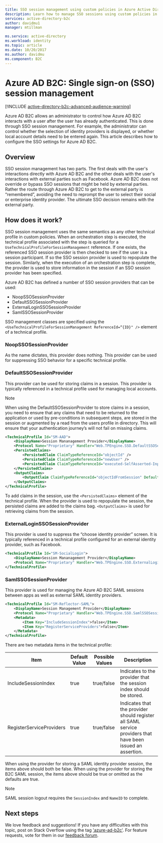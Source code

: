 ```yaml
---
title: SSO session management using custom policies in Azure Active Directory B2C | Microsoft Docs
description: Learn how to manage SSO sessions using custom policies in Azure AD B2C.
services: active-directory-b2c
author: davidmu1
manager: mtillman

ms.service: active-directory
ms.workload: identity
ms.topic: article
ms.date: 10/20/2017
ms.author: davidmu
ms.component: B2C
---
```


# Azure AD B2C: Single sign-on (SSO) session management

[!INCLUDE [active-directory-b2c-advanced-audience-warning](../../includes/active-directory-b2c-advanced-audience-warning.md)]

Azure AD B2C allows an administrator to control how Azure AD B2C interacts with a user after the user has already authenticated. This is done through SSO session management. For example, the administrator can control whether the selection of identity providers is displayed, or whether local account details need to be entered again. This article describes how to configure the SSO settings for Azure AD B2C.

## Overview

SSO session management has two parts. The first deals with the user's interactions directly with Azure AD B2C and the other deals with the user's interactions with external parties such as Facebook. Azure AD B2C does not override or bypass SSO sessions that might be held by external parties. Rather the route through Azure AD B2C to get to the external party is “remembered”, avoiding the need to reprompt the user to select their social or enterprise identity provider. The ultimate SSO decision remains with the external party.

## How does it work?

SSO session management uses the same semantics as any other technical profile in custom policies. When an orchestration step is executed, the technical profile associated with the step is queried for a `UseTechnicalProfileForSessionManagement` reference. If one exists, the referenced SSO session provider is then checked to see if the user is a session participant. If so the SSO session provider is used to repopulate the session. Similarly, when the execution of an orchestration step is complete, the provider is used to store information in the session if an SSO session provider has been specified.

Azure AD B2C has defined a number of SSO session providers that can be used:

* NoopSSOSessionProvider
* DefaultSSOSessionProvider
* ExternalLoginSSOSessionProvider
* SamlSSOSessionProvider

SSO management classes are specified using the `<UseTechnicalProfileForSessionManagement ReferenceId=“{ID}" />` element of a technical profile.

### NoopSSOSessionProvider

As the name dictates, this provider does nothing. This provider can be used for suppressing SSO behavior for a specific technical profile.

### DefaultSSOSessionProvider

This provider can be used for storing claims in a session. This provider is typically referenced in a technical profile used for managing local accounts. 

> [!NOTE]
> When using the DefaultSSOSessionProvider to store claims in a session, you need to ensure that any claims that need to be returned to the application or used by pre-conditions in subsequent steps, are stored in the session or augmented by a read from the users profile in directory. This will ensure that your authentication journey’s will not fail on missing claims.

```XML
<TechnicalProfile Id="SM-AAD">
    <DisplayName>Session Mananagement Provider</DisplayName>
    <Protocol Name="Proprietary" Handler="Web.TPEngine.SSO.DefaultSSOSessionProvider, Web.TPEngine, Version=1.0.0.0, Culture=neutral, PublicKeyToken=null" />
    <PersistedClaims>
        <PersistedClaim ClaimTypeReferenceId="objectId" />
        <PersistedClaim ClaimTypeReferenceId="newUser" />
        <PersistedClaim ClaimTypeReferenceId="executed-SelfAsserted-Input" />
    </PersistedClaims>
    <OutputClaims>
        <OutputClaim ClaimTypeReferenceId="objectIdFromSession" DefaultValue="true" />
    </OutputClaims>
</TechnicalProfile>
```

To add claims in the session, use the `<PersistedClaims>` element of the technical profile. When the provider is used to repopulate the session, the persisted claims are added to the claims bag. `<OutputClaims>` is used for retrieving claims from the session.

### ExternalLoginSSOSessionProvider

This provider is used to suppress the “choose identity provider” screen. It is typically referenced in a technical profile configured for an external identity provider, such as Facebook. 

```XML
<TechnicalProfile Id="SM-SocialLogin">
    <DisplayName>Session Mananagement Provider</DisplayName>
    <Protocol Name="Proprietary" Handler="Web.TPEngine.SSO.ExternalLoginSSOSessionProvider, Web.TPEngine, Version=1.0.0.0, Culture=neutral, PublicKeyToken=null" />
</TechnicalProfile>
```

### SamlSSOSessionProvider

This provider is used for managing the Azure AD B2C SAML sessions between apps as well as external SAML identity providers.

```XML
<TechnicalProfile Id="SM-Reflector-SAML">
	<DisplayName>Session Management Provider</DisplayName>
	<Protocol Name="Proprietary" Handler="Web.TPEngine.SSO.SamlSSOSessionProvider, Web.TPEngine, Version=1.0.0.0, Culture=neutral, PublicKeyToken=null" />
	<Metadata>
		<Item Key="IncludeSessionIndex">false</Item>
		<Item Key="RegisterServiceProviders">false</Item>
	</Metadata>
</TechnicalProfile>
```

There are two metadata items in the technical profile:

| Item | Default Value | Possible Values | Description
| --- | --- | --- | --- |
| IncludeSessionIndex | true | true/false | Indicates to the provider that the session index should be stored. |
| RegisterServiceProviders | true | true/false | Indicates that the provider should register all SAML service providers that have been issued an assertion. |

When using the provider for storing a SAML identity provider session, the items above should both be false. When using the provider for storing the B2C SAML session, the items above should be true or omitted as the defaults are true.

>[!NOTE]
> SAML session logout requires the `SessionIndex` and `NameID` to complete.

## Next steps

We love feedback and suggestions! If you have any difficulties with this topic, post on Stack Overflow using the tag ['azure-ad-b2c'](https://stackoverflow.com/questions/tagged/azure-ad-b2c). For feature requests, vote for them in our [feedback forum](https://feedback.azure.com/forums/169401-azure-active-directory/category/160596-b2c).

